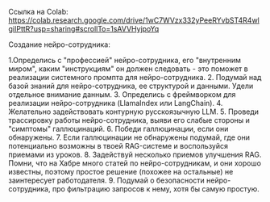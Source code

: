 Ссылка на Colab: https://colab.research.google.com/drive/1wC7WVzx332yPeeRYvbST4R4wlgiIPttR?usp=sharing#scrollTo=1sAVVHyjpoYq

Создание нейро-сотрудника:

1.Определись с "профессией" нейро-сотрудника, его "внутренним миром", каким "инструкциям" он должен следовать - это поможет в реализации системного промпта для нейро-сотрудника.
2. Подумай над базой знаний для нейро-сотрудника, ее структурой и данными. Удели отдельное внимание данным.
3. Определись с фреймворком для реализации нейро-сотрудника (LlamaIndex или LangChain).
4. Желательно задействовать контурную русскоязычную LLM.
5. Проведи трассировку работы нейро-сотрудника, выяви его слабые стороны и "симптомы" галлюцинаций.
6. Победи галлюцинации, если они обнаружены.
7. Если галлюцинации не обнаружены подумай, где они потенциально возможны в твоей RAG-системе и воспользуйся приемами из уроков.
8. Задействуй несколько приемов улучшения RAG. Помни, что на Хабре много статей по нейро-сотрудникам, и они хорошо известны, поэтому простое решение (похожее на остальные) не заинтересует работодателя.
9. Подумай о безопасности нейро-сотрудника, про фильтрацию запросов к нему, хотя бы самую простую.
